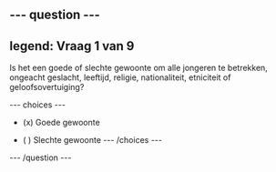 --- question ---
---
legend: Vraag 1 van 9
---

Is het een goede of slechte gewoonte om alle jongeren te betrekken, ongeacht geslacht, leeftijd, religie, nationaliteit, etniciteit of geloofsovertuiging?

--- choices ---
- (x) Goede gewoonte

- ( ) Slechte gewoonte --- /choices ---

--- /question ---
